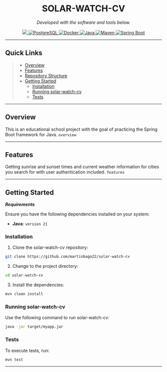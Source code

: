 <p align="center">
  <img />
</p>
<p align="center">
    <h1 align="center">SOLAR-WATCH-CV</h1>
</p>
<p align="center">
		<em>Developed with the software and tools below.</em>
</p>
<p align="center">
	<a href="https://www.java.com/en/"> <img src="https://cdn.jsdelivr.net/gh/devicons/devicon@latest/icons/java/java-original.svg" /> </a>
	<a href="https://www.postgresql.org"> <img src="https://img.shields.io/badge/PostgreSQL-4169E1.svg?style=flat&logo=PostgreSQL&logoColor=white" alt="PostgreSQL"> </a>
	<a href="https://www.docker.com"> <img src="https://img.shields.io/badge/Docker-2496ED.svg?style=flat&logo=Docker&logoColor=white" alt="Docker"> </a>
	<a href="https://www.java.com/en/"> <img src="https://img.shields.io/badge/Java-%23ED8B00.svg?style=flat&logo=openjdk&logoColor=white" alt="Java"> </a>
	<a href="https://maven.apache.org"> <img src="https://img.shields.io/badge/Apache Maven-C71A36.svg?style=flat&logo=apachemaven&logoColor=white" alt="Maven"> </a>
	<a href="https://spring.io/projects/spring-boot"> <img src="https://img.shields.io/badge/Spring Boot-6DB33F.svg?style=flat&logo=springboot&logoColor=green" alt="Spring Boot"> </a>
</p>
<hr>

##  Quick Links

> - [ Overview](#-overview)
> - [ Features](#-features)
> - [ Repository Structure](#-repository-structure)
> - [ Getting Started](#-getting-started)
>   - [ Installation](#-installation)
>   - [ Running solar-watch-cv](#-running-solar-watch-cv)
>   - [ Tests](#-tests)

---

##  Overview

This is an educational school project with the goal of practicing the Spring Boot framework for Java.  `overview`

---

##  Features

Getting sunrise and sunset times and current weather information for cities you search for with user authentication included. `features`

---

##  Getting Started

***Requirements***

Ensure you have the following dependencies installed on your system:

* **Java**: `version 21`

###  Installation

1. Clone the solar-watch-cv repository:

```sh
git clone https://github.com/martinbago22/solar-watch-cv
```

2. Change to the project directory:

```sh
cd solar-watch-cv
```

3. Install the dependencies:

```sh
mvn clean install
```

###  Running solar-watch-cv

Use the following command to run solar-watch-cv:

```sh
java -jar target/myapp.jar
```

###  Tests

To execute tests, run:

```sh
mvn test
```

---
